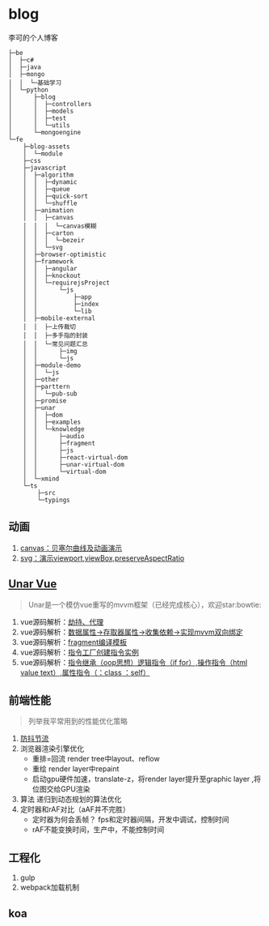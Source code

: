 # blog
李可的个人博客
```
├─be
│  ├─c#
│  ├─java
│  ├─mongo
│  │  └─基础学习
│  └─python
│      ├─blog
│      │  ├─controllers
│      │  ├─models
│      │  ├─test
│      │  └─utils
│      └─mongoengine
└─fe
    ├─blog-assets
    │  └─module
    ├─css
    ├─javascript
    │  ├─algorithm
    │  │  ├─dynamic
    │  │  ├─queue
    │  │  ├─quick-sort
    │  │  └─shuffle
    │  ├─animation
    │  │  ├─canvas
    │  │  │  └─canvas模糊
    │  │  ├─carton
    │  │  │  └─bezeir
    │  │  └─svg
    │  ├─browser-optimistic
    │  ├─framework
    │  │  ├─angular
    │  │  ├─knockout
    │  │  └─requirejsProject
    │  │      └─js
    │  │          ├─app
    │  │          ├─index
    │  │          └─lib
    │  ├─mobile-external
    │  │  ├─上传裁切
    │  │  ├─多手指的封装
    │  │  └─常见问题汇总
    │  │      ├─img
    │  │      └─js
    │  ├─module-demo
    │  │  └─js
    │  ├─other
    │  ├─parttern
    │  │  └─pub-sub
    │  ├─promise
    │  ├─unar
    │  │  ├─dom
    │  │  ├─examples
    │  │  └─knowledge
    │  │      ├─audio
    │  │      ├─fragment
    │  │      ├─js
    │  │      ├─react-virtual-dom
    │  │      ├─unar-virtual-dom
    │  │      └─virtual-dom
    │  └─xmind
    └─ts
        ├─src
        └─typings
```
## 动画
1. [canvas：贝塞尔曲线及动画演示](https://github.com/lkdghzh/blog/tree/master/fe/javascript/animation/carton/bezeir)
2. [svg：演示viewport,viewBox,preserveAspectRatio](https://github.com/lkdghzh/blog/blob/master/fe/javascript/animation/svg/preservrAspectRadioProgress.html)

## [Unar Vue](https://github.com/lkdghzh/unar.js)
> Unar是一个模仿vue重写的mvvm框架（已经完成核心），欢迎star:bowtie:
1. vue源码解析：[劫持、代理](https://github.com/lkdghzh/unar.js/blob/master/packages/instance/config.js#L11)
1. vue源码解析：[数据属性->存取器属性->收集依赖->实现mvvm双向绑定](https://github.com/lkdghzh/unar.js/blob/master/packages/instance/config.js#L59)
1. vue源码解析：[fragment编译模板](https://github.com/lkdghzh/unar.js/blob/master/packages/view/compile.js#L4)
1. vue源码解析：[指令工厂创建指令实例](https://github.com/lkdghzh/unar.js/blob/master/packages/view/compile.js#L25)
1. vue源码解析：[指令继承（oop思想）逻辑指令（if for）,操作指令（html value text）,属性指令（：class ：self）](https://github.com/lkdghzh/unar.js/tree/master/packages/view/directives)


## 前端性能
> 列举我平常用到的性能优化策略
1. [防抖节流](https://github.com/lkdghzh/blog/blob/master/fe/javascript/browser-optimistic/throttle-debounce.html)
1. 浏览器渲染引擎优化
    + 重排=回流 render tree中layout、reflow
    + 重绘 render layer中repaint
    + 启动gpu硬件加速，translate-z，将render layer提升至graphic layer ,将位图交给GPU渲染
1. 算法 递归到动态规划的算法优化
1. 定时器和rAF对比（aAF并不完胜）
    + 定时器为何会丢帧？ fps和定时器间隔，开发中调试，控制时间
    + rAF不能变换时间，生产中，不能控制时间

## 工程化
1. gulp
1. webpack加载机制


## koa




